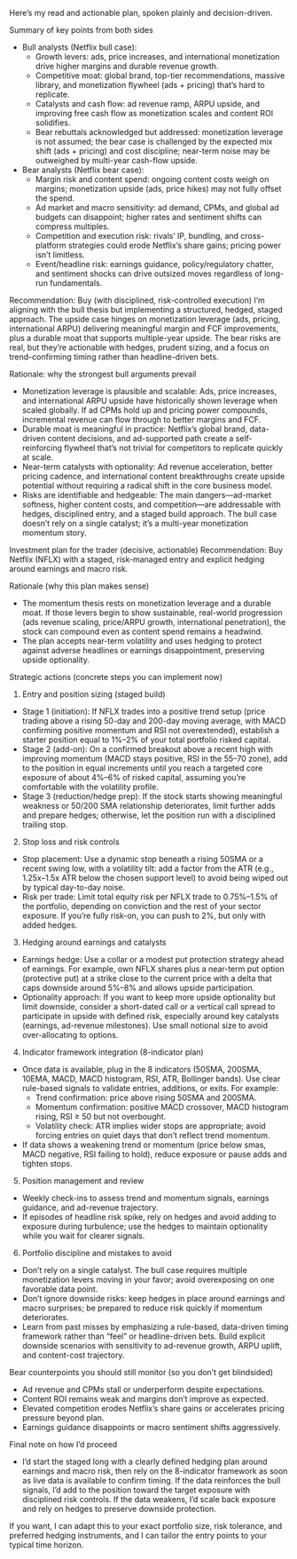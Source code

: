 Here’s my read and actionable plan, spoken plainly and decision-driven.

Summary of key points from both sides
- Bull analysts (Netflix bull case):
  - Growth levers: ads, price increases, and international monetization drive higher margins and durable revenue growth.
  - Competitive moat: global brand, top-tier recommendations, massive library, and monetization flywheel (ads + pricing) that’s hard to replicate.
  - Catalysts and cash flow: ad revenue ramp, ARPU upside, and improving free cash flow as monetization scales and content ROI solidifies.
  - Bear rebuttals acknowledged but addressed: monetization leverage is not assumed; the bear case is challenged by the expected mix shift (ads + pricing) and cost discipline; near-term noise may be outweighed by multi-year cash-flow upside.
- Bear analysts (Netflix bear case):
  - Margin risk and content spend: ongoing content costs weigh on margins; monetization upside (ads, price hikes) may not fully offset the spend.
  - Ad market and macro sensitivity: ad demand, CPMs, and global ad budgets can disappoint; higher rates and sentiment shifts can compress multiples.
  - Competition and execution risk: rivals’ IP, bundling, and cross-platform strategies could erode Netflix’s share gains; pricing power isn’t limitless.
  - Event/headline risk: earnings guidance, policy/regulatory chatter, and sentiment shocks can drive outsized moves regardless of long-run fundamentals.

Recommendation: Buy (with disciplined, risk-controlled execution)
I’m aligning with the bull thesis but implementing a structured, hedged, staged approach. The upside case hinges on monetization leverage (ads, pricing, international ARPU) delivering meaningful margin and FCF improvements, plus a durable moat that supports multiple-year upside. The bear risks are real, but they’re actionable with hedges, prudent sizing, and a focus on trend-confirming timing rather than headline-driven bets.

Rationale: why the strongest bull arguments prevail
- Monetization leverage is plausible and scalable: Ads, price increases, and international ARPU upside have historically shown leverage when scaled globally. If ad CPMs hold up and pricing power compounds, incremental revenue can flow through to better margins and FCF.
- Durable moat is meaningful in practice: Netflix’s global brand, data-driven content decisions, and ad-supported path create a self-reinforcing flywheel that’s not trivial for competitors to replicate quickly at scale.
- Near-term catalysts with optionality: Ad revenue acceleration, better pricing cadence, and international content breakthroughs create upside potential without requiring a radical shift in the core business model.
- Risks are identifiable and hedgeable: The main dangers—ad-market softness, higher content costs, and competition—are addressable with hedges, disciplined entry, and a staged build approach. The bull case doesn’t rely on a single catalyst; it’s a multi-year monetization momentum story.

Investment plan for the trader (decisive, actionable)
Recommendation: Buy Netflix (NFLX) with a staged, risk-managed entry and explicit hedging around earnings and macro risk.

Rationale (why this plan makes sense)
- The momentum thesis rests on monetization leverage and a durable moat. If those levers begin to show sustainable, real-world progression (ads revenue scaling, price/ARPU growth, international penetration), the stock can compound even as content spend remains a headwind.
- The plan accepts near-term volatility and uses hedging to protect against adverse headlines or earnings disappointment, preserving upside optionality.

Strategic actions (concrete steps you can implement now)
1) Entry and position sizing (staged build)
- Stage 1 (initiation): If NFLX trades into a positive trend setup (price trading above a rising 50-day and 200-day moving average, with MACD confirming positive momentum and RSI not overextended), establish a starter position equal to 1%–2% of your total portfolio risked capital.
- Stage 2 (add-on): On a confirmed breakout above a recent high with improving momentum (MACD stays positive, RSI in the 55–70 zone), add to the position in equal increments until you reach a targeted core exposure of about 4%–6% of risked capital, assuming you’re comfortable with the volatility profile.
- Stage 3 (reduction/hedge prep): If the stock starts showing meaningful weakness or 50/200 SMA relationship deteriorates, limit further adds and prepare hedges; otherwise, let the position run with a disciplined trailing stop.

2) Stop loss and risk controls
- Stop placement: Use a dynamic stop beneath a rising 50SMA or a recent swing low, with a volatility tilt: add a factor from the ATR (e.g., 1.25x–1.5x ATR below the chosen support level) to avoid being wiped out by typical day-to-day noise.
- Risk per trade: Limit total equity risk per NFLX trade to 0.75%–1.5% of the portfolio, depending on conviction and the rest of your sector exposure. If you’re fully risk-on, you can push to 2%, but only with added hedges.

3) Hedging around earnings and catalysts
- Earnings hedge: Use a collar or a modest put protection strategy ahead of earnings. For example, own NFLX shares plus a near-term put option (protective put) at a strike close to the current price with a delta that caps downside around 5%–8% and allows upside participation.
- Optionality approach: If you want to keep more upside optionality but limit downside, consider a short-dated call or a vertical call spread to participate in upside with defined risk, especially around key catalysts (earnings, ad-revenue milestones). Use small notional size to avoid over-allocating to options.

4) Indicator framework integration (8-indicator plan)
- Once data is available, plug in the 8 indicators (50SMA, 200SMA, 10EMA, MACD, MACD histogram, RSI, ATR, Bollinger bands). Use clear rule-based signals to validate entries, additions, or exits. For example:
  - Trend confirmation: price above rising 50SMA and 200SMA.
  - Momentum confirmation: positive MACD crossover, MACD histogram rising, RSI ≥ 50 but not overbought.
  - Volatility check: ATR implies wider stops are appropriate; avoid forcing entries on quiet days that don’t reflect trend momentum.
- If data shows a weakening trend or momentum (price below smas, MACD negative, RSI failing to hold), reduce exposure or pause adds and tighten stops.

5) Position management and review
- Weekly check-ins to assess trend and momentum signals, earnings guidance, and ad-revenue trajectory.
- If episodes of headline risk spike, rely on hedges and avoid adding to exposure during turbulence; use the hedges to maintain optionality while you wait for clearer signals.

6) Portfolio discipline and mistakes to avoid
- Don’t rely on a single catalyst. The bull case requires multiple monetization levers moving in your favor; avoid overexposing on one favorable data point.
- Don’t ignore downside risks: keep hedges in place around earnings and macro surprises; be prepared to reduce risk quickly if momentum deteriorates.
- Learn from past misses by emphasizing a rule-based, data-driven timing framework rather than “feel” or headline-driven bets. Build explicit downside scenarios with sensitivity to ad-revenue growth, ARPU uplift, and content-cost trajectory.

Bear counterpoints you should still monitor (so you don’t get blindsided)
- Ad revenue and CPMs stall or underperform despite expectations.
- Content ROI remains weak and margins don’t improve as expected.
- Elevated competition erodes Netflix’s share gains or accelerates pricing pressure beyond plan.
- Earnings guidance disappoints or macro sentiment shifts aggressively.

Final note on how I’d proceed
- I’d start the staged long with a clearly defined hedging plan around earnings and macro risk, then rely on the 8-indicator framework as soon as live data is available to confirm timing. If the data reinforces the bull signals, I’d add to the position toward the target exposure with disciplined risk controls. If the data weakens, I’d scale back exposure and rely on hedges to preserve downside protection.

If you want, I can adapt this to your exact portfolio size, risk tolerance, and preferred hedging instruments, and I can tailor the entry points to your typical time horizon.